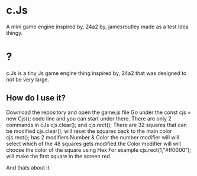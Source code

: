 # c.Js
A mini game engine inspired by, 24a2 by, jamesroutley made as a test Idea thingy.
# ?
c.Js is a tiny Js game engine thing inspired by, 24a2 that was designed to not be very large.
## How do I use it?
Download the repository and open the game.js file
  Go under the  const cjs = new Cjs();  code line and you can start under there.
  There are only 2 commands in cJs
  cjs.clear(); and cjs.rect();
  There are 32 squares that can be modified
  cjs.clear(); will reset the squares back to the main color
  cjs.rect(); has 2 modifiers Number & Color
  the number modifier will will select which of the 48 squares gets modified
  the Color modifier will will choose the color of the square using Hex
  For example cjs.rect(1,"#ff0000"); will make the first square in the screen red.

And thats about it.

